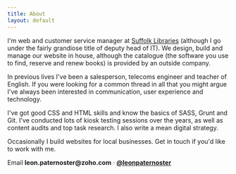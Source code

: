 ```yaml
---
title: About
layout: default
---
```


I'm web and customer service manager at [Suffolk Libraries](http://suffolklibraries.co.uk) (although I go under the fairly grandiose title of deputy head of IT). We design, build and manage our website in house, although the catalogue (the software you use to find, reserve and renew books) is provided by an outside company.

In previous lives I've been a salesperson, telecoms engineer and teacher of English. If you were looking for a common thread in all that you might argue I've always been interested in communication, user experience and technology.

I've got good CSS and HTML skills and know the basics of SASS, Grunt and Git. I've conducted lots of kiosk testing sessions over the years, as well as content audits and top task research. I also write a mean digital strategy.

Occasionally I build websites for local businesses. Get in touch if you'd like to work with me.

Email __leon.paternoster@zoho.com__ · __[@leonpaternoster](https://twitter.com/leonpaternoster)__
